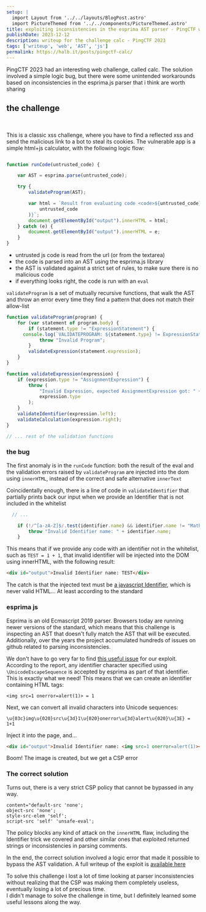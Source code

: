 ```yaml
---
setup: |
  import Layout from '../../layouts/BlogPost.astro'
  import PictureThemed from '../../components/PictureThemed.astro'
title: exploiting inconsistencies in the esprima AST parser - PingCTF writeup
publishDate: 2023-12-12
description: writeup for the challenge calc - PingCTF 2023
tags: ['writeup', 'web', 'AST', 'js']
permalink: https://halb.it/posts/pingctf-calc/
---
```


PingCTF 2023 had an interesting web challenge, called calc. The solution involved a simple logic bug, but there were some unintended workarounds based on inconsistencies in the esprima.js parser that i think are worth sharing

## the challenge


<PictureThemed src="calc" height={450} alt="Screenshot of a website with a green background and a white container in the middle, titled 'calculator'. In the container there is a textarea containing the code 'a = 1+1;b=a'. Immediately under the textarea, a small text reads: 'result from evaluating the code a=1+1;b=a is 4'. under the small text there is a green button labelled 'calculate', and on its left there is a link labelled Report" />
<br/>

This is a classic xss challenge, where you have to find a reflected xss and send the malicious link to a bot to steal its cookies.
The vulnerable app is a simple html+js calculator, with the following logic flow:

```js

function runCode(untrusted_code) {

	var AST = esprima.parse(untrusted_code);

	try {
		validateProgram(AST);

		var html = `Result from evaluating code <code>${untrusted_code}</code> is ${eval(
			untrusted_code
		)}`;
		document.getElementById("output").innerHTML = html;
	} catch (e) {
		document.getElementById("output").innerHTML = e;
	}
}
```
- untrusted js code is read from the url (or from the textarea)
- the code is parsed into an AST using the esprima.js library
- the AST is validated against a strict set of rules, to make sure there is no malicious code
- if everything looks right, the code is run with an `eval`


`validateProgram` is a set of mutually recursive functions, that walk the AST and throw an error every time they find a pattern that does not match their allow-list

```js
function validateProgram(program) {
	for (var statement of program.body) {
		if (statement.type != "ExpressionStatement") {
      console.log(`VALIDATEPROGRAM: ${statement.type} != ExpressionStatement`)
			throw "Invalid Program";
		}
		validateExpression(statement.expression);
	}
}

function validateExpression(expression) {
	if (expression.type != "AssignmentExpression") {
		throw (
			"Invalid Expression, expected AssignmentExpression got: " +
			expression.type
		);
	}
	validateIdentifier(expression.left);
	validateCalculation(expression.right);
}

// ... rest of the validation functions

```

### the bug

The first anomaly is in the `runCode` function: both the result of the eval and the validation errors raised by `validateProgram` are injected into the dom using `innerHTML`, instead of the correct and safe alternative `innerText`

Coincidentally enough, there is a line of code in `validateIdentifier` that partially prints back our input when we provide an Identifier that is not included in the whitelist

```js
  // ...

	if (!/^[a-zA-Z]$/.test(identifier.name) && identifier.name != "Math") {
		throw "Invalid Identifier name: " + identifier.name;
	}
```

This means that if we provide any code with an identifier not in the whitelist, such as `TEST = 1 + 1`,
that invalid identifier will be injected into the DOM using innerHTML, with the following result:

```html
<div id="output">Invalid Identifier name: TEST</div>
```

The catch is that the injected text must be [a javascript Identifier](https://tc39.es/ecma262/multipage/ecmascript-language-lexical-grammar.html#prod-IdentifierName), which is never valid HTML... At least according to the standard

### esprima js

Esprima is an old Ecmascript 2019 parser.
Browsers today are running newer versions of the standard, which means that this challenge is inspecting an AST that doesn't fully match the AST that will be executed. <br/> Additionally, over the years the project accumulated hundreds of issues on github related to parsing inconsistencies.

We don't have to go very far to find [this useful issue](https://github.com/jquery/esprima/issues/1985
) for our exploit.
 According to the report, any identifier character specified using `\UnicodeEscapeSequence` is accepted by esprima as part of that identifier.<br/>
 This is exactly what we need! This means that we can create an identifier containing HTML tags:
```
<img src=1 onerror=alert(1)> = 1
```

Next, we can convert all invalid characters into Unicode sequences:

```
\u{03c}img\u{020}src\u{3d}1\u{020}onerror\u{3d}alert\u{020}\u{3E} = 1+1
```

Inject it into the page, and...<br/>

```html
<div id="output">Invalid Identifier name: <img src=1 onerror=alert(1)></div>
```
Boom! The image is created, but we get a CSP error

### The correct solution

Turns out, there is a very strict CSP policy that cannot be bypassed in any way.

```
content="default-src 'none';
object-src 'none';
style-src-elem 'self';
script-src 'self' 'unsafe-eval';
```

The policy blocks any kind of attack on the `innerHTML` flaw, including the Identifier trick we covered and other similar ones that exploited returned strings or inconsistencies in parsing comments.

In the end, the correct solution involved a logic error that made it possible to bypass the AST validation. A full writeup of the exploit is [available here](https://gist.github.com/egonny/4dbf5151f99059ae58cf9390c7cc3830)

To solve this challenge i lost a lot of time looking at parser inconsistencies without realizing that the CSP was making them completely useless, eventually losing a lot of precious time.<br/> I didn't manage to solve the challenge in time, but I definitely learned some useful lessons along the way.






